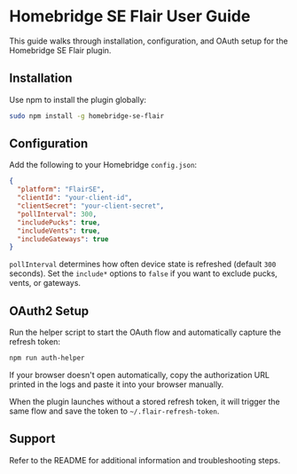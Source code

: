 # Homebridge SE Flair User Guide

This guide walks through installation, configuration, and OAuth setup for the Homebridge SE Flair plugin.

## Installation

Use npm to install the plugin globally:
```bash
sudo npm install -g homebridge-se-flair
```

## Configuration

Add the following to your Homebridge `config.json`:
```json
{
  "platform": "FlairSE",
  "clientId": "your-client-id",
  "clientSecret": "your-client-secret",
  "pollInterval": 300,
  "includePucks": true,
  "includeVents": true,
  "includeGateways": true
}
```
`pollInterval` determines how often device state is refreshed (default `300` seconds). Set the `include*` options to `false` if you want to exclude pucks, vents, or gateways.

## OAuth2 Setup

Run the helper script to start the OAuth flow and automatically capture the refresh token:
```bash
npm run auth-helper
```
If your browser doesn't open automatically, copy the authorization URL printed in the logs and paste it into your browser manually.

When the plugin launches without a stored refresh token, it will trigger the same flow and save the token to `~/.flair-refresh-token`.

## Support
Refer to the README for additional information and troubleshooting steps.
